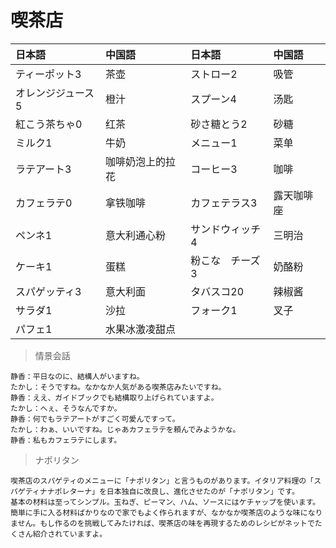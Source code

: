 # 喫茶店

| 日本語                         | 中国語           | 日本語                       | 中国語     |
| :----------------------------- | :--------------- | :--------------------------- | :--------- |
| <ruby>ティーポット3</ruby>     | 茶壶             | <ruby>ストロー2</ruby>       | 吸管       |
| <ruby>オレンジジュース5</ruby> | 橙汁             | <ruby>スプーン4</ruby>       | 汤匙       |
| <ruby>紅こう茶ちゃ0</ruby>     | 红茶             | <ruby>砂さ糖とう2</ruby>     | 砂糖       |
| <ruby>ミルク1</ruby>           | 牛奶             | <ruby>メニュー1</ruby>       | 菜单       |
| <ruby>ラテアート3</ruby>       | 咖啡奶泡上的拉花 | <ruby>コーヒー3</ruby>       | 咖啡       |
| <ruby>カフェラテ0</ruby>       | 拿铁咖啡         | <ruby>カフェテラス3</ruby>   | 露天咖啡座 |
| <ruby>ペンネ1</ruby>           | 意大利通心粉     | <ruby>サンドウィッチ4</ruby> | 三明治     |
| <ruby>ケーキ1</ruby>           | 蛋糕             | <ruby>粉こな　チーズ3</ruby> | 奶酪粉     |
| <ruby>スパゲッティ3</ruby>     | 意大利面         | <ruby>タバスコ20</ruby>      | 辣椒酱     |
| <ruby>サラダ1</ruby>           | 沙拉             | <ruby>フォーク1</ruby>       | 叉子       |
| <ruby>パフェ1</ruby>           | 水果冰激凌甜点   |                              |            |

> 情景会話

```text
静香：平日なのに、結構人がいますね。
たかし：そうですね。なかなか人気がある喫茶店みたいですね。
静香：ええ、ガイドブックでも結構取り上げられていますよ。
たかし：へぇ、そうなんですか。
静香：何でもラテアートがすごく可愛んですって。
たかし：わぁ、いいですね。じゃあカフェラテを頼んでみようかな。
静香：私もカフェラテにします。
```

> ナポリタン

```text
喫茶店のスパゲティのメニューに「ナポリタン」と言うものがあります。イタリア料理の「スパゲティナナポレターナ」を日本独自に改良し、進化させたのが「ナポリタン」です。
基本の材料は至ってシンプル。玉ねぎ、ピーマン、ハム、ソースにはケチャップを使います。簡単に手に入る材料ばかりなので家でもよく作られますが、なかなか喫茶店のような味になりません。もし作るのを挑戦してみたければ、喫茶店の味を再現するためのレシピがネットでたくさん紹介されていますよ。
```
